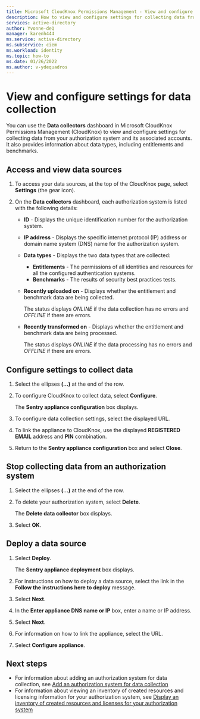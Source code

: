 ```yaml
---
title: Microsoft CloudKnox Permissions Management - View and configure settings for data collection from your authorization system
description: How to view and configure settings for collecting data from your authorization system in Microsoft CloudKnox Permissions Management.
services: active-directory
author: Yvonne-deQ
manager: karenh444
ms.service: active-directory
ms.subservice: ciem
ms.workload: identity
ms.topic: how-to
ms.date: 01/26/2022
ms.author: v-ydequadros
---
```


# View and configure settings for data collection 

You can use the **Data collectors** dashboard in Microsoft CloudKnox Permissions Management (CloudKnox) to view and configure settings for collecting data from your authorization system and its associated accounts. It also provides information about data types, including entitlements and benchmarks.

## Access and view data sources

1. To access your data sources, at the top of the CloudKnox page, select **Settings** (the gear icon).

2. On the **Data collectors** dashboard, each authorization system is listed with the following details:

     - **ID** - Displays the unique identification number for the authorization system.
     - **IP address** - Displays the specific internet protocol (IP) address or domain name system (DNS) name for the authorization system.
     - **Data types** - Displays the two data types that are collected:
         - **Entitlements** - The permissions of all identities and resources for all the configured authentication systems.
         - **Benchmarks** - The results of security best practices tests.
     - **Recently uploaded on** - Displays whether the entitlement and benchmark data are being collected. 

        The status displays *ONLINE* if the data collection has no errors and *OFFLINE* if there are errors.
     - **Recently transformed on** - Displays whether the entitlement and benchmark data are being processed.

        The status displays *ONLINE* if the data processing has no errors and *OFFLINE* if there are errors.

## Configure settings to collect data

1. Select the ellipses **(...)** at the end of the row.
1. To configure CloudKnox to collect data, select **Configure**.
     
     The **Sentry appliance configuration** box displays.

1. To configure data collection settings, select the displayed URL.
1. To link the appliance to CloudKnox, use the displayed **REGISTERED EMAIL** address and **PIN** combination.
1. Return to the **Sentry appliance configuration** box and select **Close**.

## Stop collecting data from an authorization system   

1. Select the ellipses **(...)** at the end of the row.
1. To delete your authorization system, select **Delete**. 

    The **Delete data collector** box displays.

1. Select **OK**. 


## Deploy a data source

1. Select **Deploy**.

    The **Sentry appliance deployment** box displays.

1. For instructions on how to deploy a data source, select the link in the **Follow the instructions here to deploy** message.

4. Select **Next**.
5. In the **Enter appliance DNS name or IP** box, enter a name or IP address.
6. Select **Next**.
7. For information on how to link the appliance, select the URL.
8. Select **Configure appliance**.


## Next steps

- For information about adding an authorization system for data collection, see [Add an authorization system for data collection](cloudknox-product-data-add-authorization-system.md)
- For information about viewing an inventory of created resources and licensing information for your authorization system, see [Display an inventory of  created resources and licenses for your authorization system](cloudknox-product-data-inventory.md)